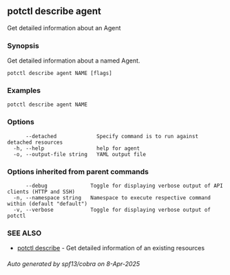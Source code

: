 ## potctl describe agent

Get detailed information about an Agent

### Synopsis

Get detailed information about a named Agent.

```
potctl describe agent NAME [flags]
```

### Examples

```
potctl describe agent NAME
```

### Options

```
      --detached             Specify command is to run against detached resources
  -h, --help                 help for agent
  -o, --output-file string   YAML output file
```

### Options inherited from parent commands

```
      --debug              Toggle for displaying verbose output of API clients (HTTP and SSH)
  -n, --namespace string   Namespace to execute respective command within (default "default")
  -v, --verbose            Toggle for displaying verbose output of potctl
```

### SEE ALSO

* [potctl describe](potctl_describe.md)	 - Get detailed information of an existing resources

###### Auto generated by spf13/cobra on 8-Apr-2025
